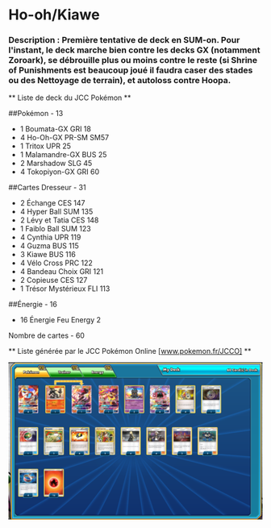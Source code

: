 # Ho-oh/Kiawe

### Description : Première tentative de deck en SUM-on. Pour l'instant, le deck marche bien contre les decks GX (notamment Zoroark), se débrouille plus ou moins contre le reste (si Shrine of Punishments est beaucoup joué il faudra caser des stades ou des Nettoyage de terrain), et autoloss contre Hoopa.



** Liste de deck du JCC Pokémon **

##Pokémon - 13

* 1 Boumata-GX GRI 18
* 4 Ho-Oh-GX PR-SM SM57
* 1 Tritox UPR 25
* 1 Malamandre-GX BUS 25
* 2 Marshadow SLG 45
* 4 Tokopiyon-GX GRI 60

##Cartes Dresseur - 31

* 2 Échange CES 147
* 4 Hyper Ball SUM 135
* 2 Lévy et Tatia CES 148
* 1 Faiblo Ball SUM 123
* 4 Cynthia UPR 119
* 4 Guzma BUS 115
* 3 Kiawe BUS 116
* 4 Vélo Cross PRC 122
* 4 Bandeau Choix GRI 121
* 2 Copieuse CES 127
* 1 Trésor Mystérieux FLI 113

##Énergie - 16

* 16 Énergie Feu Energy 2

Nombre de cartes - 60

** Liste générée par le JCC Pokémon Online [www.pokemon.fr/JCCO] **



![alt text](img/Ho-ohKiawe.png)
